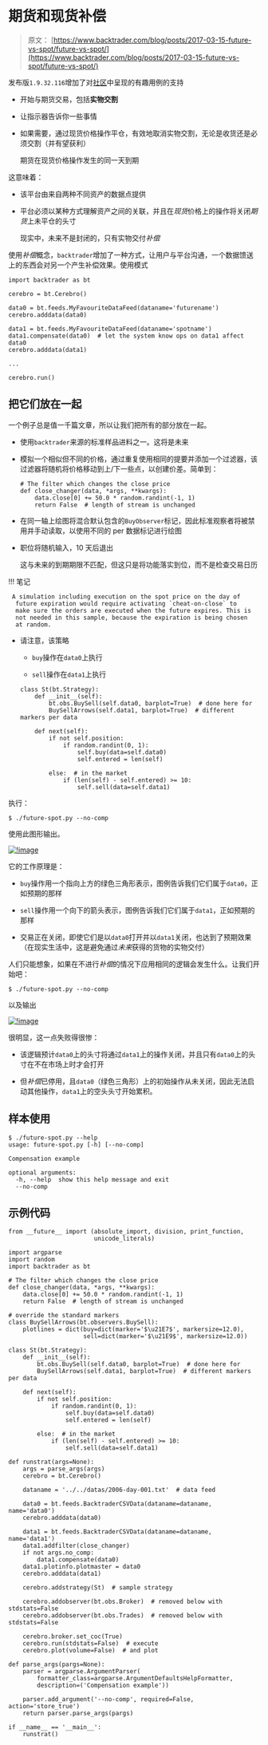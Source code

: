 # 期货和现货补偿

> 原文： [https://www.backtrader.com/blog/posts/2017-03-15-future-vs-spot/future-vs-spot/](https://www.backtrader.com/blog/posts/2017-03-15-future-vs-spot/future-vs-spot/)

发布版`1.9.32.116`增加了对[社区](https://community.backtrader.com/)中呈现的有趣用例的支持

*   开始与期货交易，包括**实物交割**

*   让指示器告诉你一些事情

*   如果需要，通过现货价格操作平仓，有效地取消实物交割，无论是收货还是必须交割（并有望获利）

    期货在现货价格操作发生的同一天到期

这意味着：

*   该平台由来自两种不同资产的数据点提供

*   平台必须以某种方式理解资产之间的关联，并且在*现货*价格上的操作将关闭*期货*上未平仓的头寸

    现实中，未来不是封闭的，只有实物交付*补偿*

使用*补偿*概念，`backtrader`增加了一种方式，让用户与平台沟通，一个数据馈送上的东西会对另一个产生补偿效果。使用模式

```
import backtrader as bt

cerebro = bt.Cerebro()

data0 = bt.feeds.MyFavouriteDataFeed(dataname='futurename')
cerebro.adddata(data0)

data1 = bt.feeds.MyFavouriteDataFeed(dataname='spotname')
data1.compensate(data0)  # let the system know ops on data1 affect data0
cerebro.adddata(data1)

...

cerebro.run() 
```

## 把它们放在一起

一个例子总是值一千篇文章，所以让我们把所有的部分放在一起。

*   使用`backtrader`来源的标准样品进料之一。这将是未来

*   模拟一个相似但不同的价格，通过重复使用相同的提要并添加一个过滤器，该过滤器将随机将价格移动到上/下一些点，以创建价差。简单到：

    ```
    # The filter which changes the close price
    def close_changer(data, *args, **kwargs):
        data.close[0] += 50.0 * random.randint(-1, 1)
        return False  # length of stream is unchanged 
    ```

*   在同一轴上绘图将混合默认包含的`BuyObserver`标记，因此标准观察者将被禁用并手动读取，以使用不同的 per 数据标记进行绘图

*   职位将随机输入，10 天后退出

    这与未来的到期期限不匹配，但这只是将功能落实到位，而不是检查交易日历

!!! 笔记

```
 A simulation including execution on the spot price on the day of
  future expiration would require activating `cheat-on-close` to
  make sure the orders are executed when the future expires. This is
  not needed in this sample, because the expiration is being chosen
  at random. 
```

*   请注意，该策略

    *   `buy`操作在`data0`上执行

    *   `sell`操作在`data1`上执行

    ```
    class St(bt.Strategy):
        def __init__(self):
            bt.obs.BuySell(self.data0, barplot=True)  # done here for
            BuySellArrows(self.data1, barplot=True)  # different markers per data

        def next(self):
            if not self.position:
                if random.randint(0, 1):
                    self.buy(data=self.data0)
                    self.entered = len(self)

            else:  # in the market
                if (len(self) - self.entered) >= 10:
                    self.sell(data=self.data1) 
    ```

执行：

```
$ ./future-spot.py --no-comp 
```

使用此图形输出。

[![!image](../Images/b4b7fba65df0de8aa5e8ab6d8e5264b4.png)](../future-spot.png)

它的工作原理是：

*   `buy`操作用一个指向上方的绿色三角形表示，图例告诉我们它们属于`data0`，正如预期的那样

*   `sell`操作用一个向下的箭头表示，图例告诉我们它们属于`data1`，正如预期的那样

*   交易正在关闭，即使它们是以`data0`打开并以`data1`关闭，也达到了预期效果（在现实生活中，这是避免通过*未来*获得的货物的实物交付）

人们只能想象，如果在不进行*补偿*的情况下应用相同的逻辑会发生什么。让我们开始吧：

```
$ ./future-spot.py --no-comp 
```

以及输出

[![!image](../Images/554571148d00c948c01509e821c5760e.png)](../future-spot-nocomp.png)

很明显，这一点失败得很惨：

*   该逻辑预计`data0`上的头寸将通过`data1`上的操作关闭，并且只有`data0`上的头寸在不在市场上时才会打开

*   但*补偿*已停用，且`data0`（绿色三角形）上的初始操作从未关闭，因此无法启动其他操作，`data1`上的空头头寸开始累积。

## 样本使用

```
$ ./future-spot.py --help
usage: future-spot.py [-h] [--no-comp]

Compensation example

optional arguments:
  -h, --help  show this help message and exit
  --no-comp 
```

## 示例代码

```
from __future__ import (absolute_import, division, print_function,
                        unicode_literals)

import argparse
import random
import backtrader as bt

# The filter which changes the close price
def close_changer(data, *args, **kwargs):
    data.close[0] += 50.0 * random.randint(-1, 1)
    return False  # length of stream is unchanged

# override the standard markers
class BuySellArrows(bt.observers.BuySell):
    plotlines = dict(buy=dict(marker='$\u21E7$', markersize=12.0),
                     sell=dict(marker='$\u21E9$', markersize=12.0))

class St(bt.Strategy):
    def __init__(self):
        bt.obs.BuySell(self.data0, barplot=True)  # done here for
        BuySellArrows(self.data1, barplot=True)  # different markers per data

    def next(self):
        if not self.position:
            if random.randint(0, 1):
                self.buy(data=self.data0)
                self.entered = len(self)

        else:  # in the market
            if (len(self) - self.entered) >= 10:
                self.sell(data=self.data1)

def runstrat(args=None):
    args = parse_args(args)
    cerebro = bt.Cerebro()

    dataname = '../../datas/2006-day-001.txt'  # data feed

    data0 = bt.feeds.BacktraderCSVData(dataname=dataname, name='data0')
    cerebro.adddata(data0)

    data1 = bt.feeds.BacktraderCSVData(dataname=dataname, name='data1')
    data1.addfilter(close_changer)
    if not args.no_comp:
        data1.compensate(data0)
    data1.plotinfo.plotmaster = data0
    cerebro.adddata(data1)

    cerebro.addstrategy(St)  # sample strategy

    cerebro.addobserver(bt.obs.Broker)  # removed below with stdstats=False
    cerebro.addobserver(bt.obs.Trades)  # removed below with stdstats=False

    cerebro.broker.set_coc(True)
    cerebro.run(stdstats=False)  # execute
    cerebro.plot(volume=False)  # and plot

def parse_args(pargs=None):
    parser = argparse.ArgumentParser(
        formatter_class=argparse.ArgumentDefaultsHelpFormatter,
        description=('Compensation example'))

    parser.add_argument('--no-comp', required=False, action='store_true')
    return parser.parse_args(pargs)

if __name__ == '__main__':
    runstrat() 
```